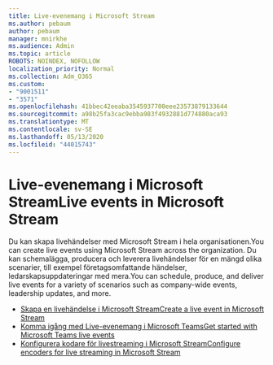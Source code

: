```yaml
---
title: Live-evenemang i Microsoft Stream
ms.author: pebaum
author: pebaum
manager: mnirkhe
ms.audience: Admin
ms.topic: article
ROBOTS: NOINDEX, NOFOLLOW
localization_priority: Normal
ms.collection: Adm_O365
ms.custom:
- "9001511"
- "3571"
ms.openlocfilehash: 41bbec42eeaba3545937700eee23573879133644
ms.sourcegitcommit: a98b25fa3cac9ebba983f4932881d774880aca93
ms.translationtype: MT
ms.contentlocale: sv-SE
ms.lasthandoff: 05/13/2020
ms.locfileid: "44015743"
---
```

# <a name="live-events-in-microsoft-stream"></a><span data-ttu-id="67880-102">Live-evenemang i Microsoft Stream</span><span class="sxs-lookup"><span data-stu-id="67880-102">Live events in Microsoft Stream</span></span>

<span data-ttu-id="67880-103">Du kan skapa livehändelser med Microsoft Stream i hela organisationen.</span><span class="sxs-lookup"><span data-stu-id="67880-103">You can create live events using Microsoft Stream across the organization.</span></span> <span data-ttu-id="67880-104">Du kan schemalägga, producera och leverera livehändelser för en mängd olika scenarier, till exempel företagsomfattande händelser, ledarskapsuppdateringar med mera.</span><span class="sxs-lookup"><span data-stu-id="67880-104">You can schedule, produce, and deliver live events for a variety of scenarios such as company-wide events, leadership updates, and more.</span></span>

- [<span data-ttu-id="67880-105">Skapa en livehändelse i Microsoft Stream</span><span class="sxs-lookup"><span data-stu-id="67880-105">Create a live event in Microsoft Stream</span></span>](https://docs.microsoft.com/stream/live-create-event)
- [<span data-ttu-id="67880-106">Komma igång med Live-evenemang i Microsoft Teams</span><span class="sxs-lookup"><span data-stu-id="67880-106">Get started with Microsoft Teams live events</span></span>](https://support.office.com/article/get-started-with-microsoft-teams-live-events-d077fec2-a058-483e-9ab5-1494afda578a)
- [<span data-ttu-id="67880-107">Konfigurera kodare för livestreaming i Microsoft Stream</span><span class="sxs-lookup"><span data-stu-id="67880-107">Configure encoders for live streaming in Microsoft Stream</span></span>](https://docs.microsoft.com/stream/live-encoder-setup)
